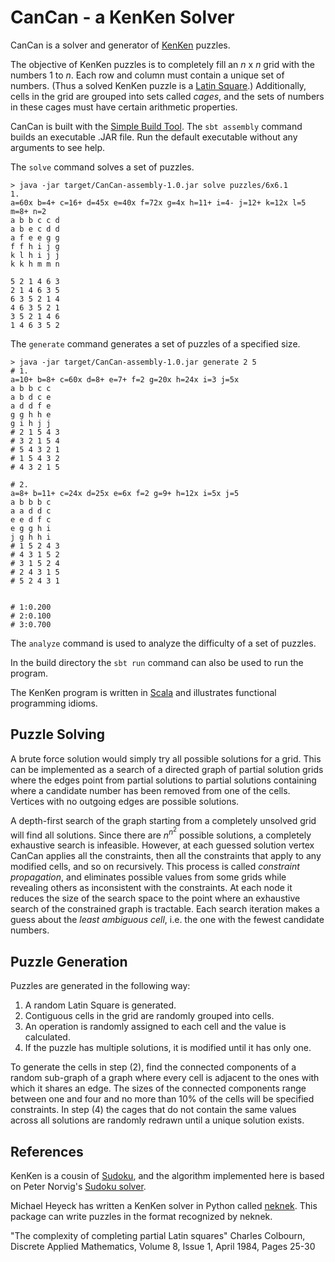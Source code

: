 CanCan - a KenKen Solver
========================

CanCan is a solver and generator of [KenKen](http://www.kenken.com) puzzles.

The objective of KenKen puzzles is to completely fill an _n_ x _n_ grid with the numbers 1 to _n_.
Each row and column must contain a unique set of numbers.
(Thus a solved KenKen puzzle is a [Latin Square](http://en.wikipedia.org/wiki/Latin_square).)
Additionally, cells in the grid are grouped into sets called _cages_, and the sets of numbers in these cages must have certain arithmetic properties.

CanCan is built with the [Simple Build Tool](http://www.scala-sbt.org).
The `sbt assembly` command builds an executable .JAR file.
Run the default executable without any arguments to see help.

The `solve` command solves a set of puzzles.

    > java -jar target/CanCan-assembly-1.0.jar solve puzzles/6x6.1
    1.
    a=60x b=4+ c=16+ d=45x e=40x f=72x g=4x h=11+ i=4- j=12+ k=12x l=5 m=8+ n=2
    a b b c c d
    a b e c d d
    a f e e g g
    f f h i j g
    k l h i j j
    k k h m m n

    5 2 1 4 6 3
    2 1 4 6 3 5
    6 3 5 2 1 4
    4 6 3 5 2 1
    3 5 2 1 4 6
    1 4 6 3 5 2

The `generate` command generates a set of puzzles of a specified size.

	> java -jar target/CanCan-assembly-1.0.jar generate 2 5
	# 1.
	a=10+ b=8+ c=60x d=8+ e=7+ f=2 g=20x h=24x i=3 j=5x
	a b b c c
	a b d c e
	a d d f e
	g g h h e
	g i h j j
	# 2 1 5 4 3
	# 3 2 1 5 4
	# 5 4 3 2 1
	# 1 5 4 3 2
	# 4 3 2 1 5

	# 2.
	a=8+ b=11+ c=24x d=25x e=6x f=2 g=9+ h=12x i=5x j=5
	a b b b c
	a a d d c
	e e d f c
	e g g h i
	j g h h i
	# 1 5 2 4 3
	# 4 3 1 5 2
	# 3 1 5 2 4
	# 2 4 3 1 5
	# 5 2 4 3 1


	# 1:0.200
	# 2:0.100
	# 3:0.700

The `analyze` command is used to analyze the difficulty of a set of puzzles.

In the build directory the `sbt run` command can also be used to run the program.

The KenKen program is written in [Scala](http://www.scala-lang.org) and illustrates functional programming idioms.

Puzzle Solving
--------------

A brute force solution would simply try all possible solutions for a grid.
This can be implemented as a search of a directed graph of partial solution grids where the edges point from partial solutions to partial solutions containing where a candidate number has been removed from one of the cells.
Vertices with no outgoing edges are possible solutions.

A depth-first search of the graph starting from a completely unsolved grid will find all solutions.
Since there are _n_<sup>_n_<sup>2</sup></sup> possible solutions, a completely exhaustive search is infeasible.
However, at each guessed solution vertex CanCan applies all the constraints, then all the constraints that apply to any modified cells, and so on recursively.
This process is called _constraint propagation_, and eliminates possible values from some grids while revealing others as inconsistent with the constraints.
At each node it reduces the size of the search space to the point where an exhaustive search of the constrained graph is tractable.
Each search iteration makes a guess about the _least ambiguous cell_, i.e. the one with the fewest candidate numbers.

Puzzle Generation
-----------------

Puzzles are generated in the following way:

1. A random Latin Square is generated.
2. Contiguous cells in the grid are randomly grouped into cells.
3. An operation is randomly assigned to each cell and the value is calculated.
4. If the puzzle has multiple solutions, it is modified until it has only one.

To generate the cells in step (2), find the connected components of a random sub-graph of a graph where every cell is adjacent to the ones with which it shares an edge.
The sizes of the connected components range between one and four and no more than 10% of the cells will be specified constraints.
In step (4) the cages that do not contain the same values across all solutions are randomly redrawn until a unique solution exists.

References
----------

KenKen is a cousin of [Sudoku](http://en.wikipedia.org/wiki/Sudoku), and the algorithm implemented here is based on Peter Norvig's [Sudoku solver](http://norvig.com/sudoku.html).

Michael Heyeck has written a KenKen solver in Python called [neknek](http://www.mlsite.net/neknek).
This package can write puzzles in the format recognized by neknek.

"The complexity of completing partial Latin squares" Charles Colbourn, Discrete Applied Mathematics, Volume 8, Issue 1, April 1984, Pages 25-30
